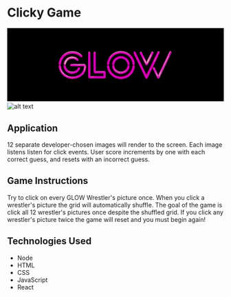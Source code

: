 # Clicky Game

![alt text](https://github.com/sarahbmcl/ClickyGame/blob/master/GLOW.png "GLOW")
![alt text](https://github.com/cowankc/whatsCookin/blob/master/public/images/logo.png "Logo")


<!-- * [ClickyGame] (https://uncbc-clickygame.herokuapp.com/) -->

## Application
 12 separate developer-chosen images  will render to the screen. Each image listens listen for click events. User score increments by one with each correct guess, and resets with an incorrect guess.

## Game Instructions
 Try to click on every GLOW Wrestler's picture once. When you click a wrestler's picture the grid will automatically shuffle. The goal of the game is click all 12 wrestler's pictures once despite the shuffled grid. If you click any wrestler's picture twice the game will reset and you must begin again!

## Technologies Used
- Node
- HTML
- CSS
- JavaScript
- React
